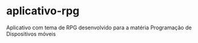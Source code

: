 # aplicativo-rpg
Aplicativo com tema de RPG desenvolvido para a matéria Programação de Dispositivos móveis
